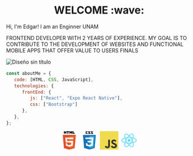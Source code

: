 <h1 align="center">WELCOME :wave:</h1>
<p align="left">
Hi, I'm Edgar! I am an Enginner UNAM
</p>

<p align="left">
FRONTEND DEVELOPER WITH 2 YEARS OF EXPERIENCE. MY GOAL IS TO CONTRIBUTE TO THE DEVELOPMENT OF WEBSITES AND FUNCTIONAL MOBILE APPS THAT OFFER VALUE TO USERS FINALS
</p>

![Diseño sin título](https://github.com/EdgarHdzHdz17/EdgarHdzHdz17/assets/47467891/3c3ae104-4a09-463f-beb4-82a2ad30e095)

```javascript
const aboutMe = {
   code: [HTML, CSS, JavaScript],
   technologies: {
      frontEnd: {
         js: ["React", "Expo React Native"],
         css: ["Bootstrap"]
      },
   },
};
```

<p align="center">
<code><img height="50" src="https://raw.githubusercontent.com/github/explore/80688e429a7d4ef2fca1e82350fe8e3517d3494d/topics/html/html.png"></code>
<code><img height="50" src="https://raw.githubusercontent.com/github/explore/80688e429a7d4ef2fca1e82350fe8e3517d3494d/topics/css/css.png"></code>
<code><img height="50" src="https://raw.githubusercontent.com/github/explore/80688e429a7d4ef2fca1e82350fe8e3517d3494d/topics/javascript/javascript.png"></code>
<code><img height="50" src="https://raw.githubusercontent.com/github/explore/80688e429a7d4ef2fca1e82350fe8e3517d3494d/topics/react/react.png"></code>
</p>
